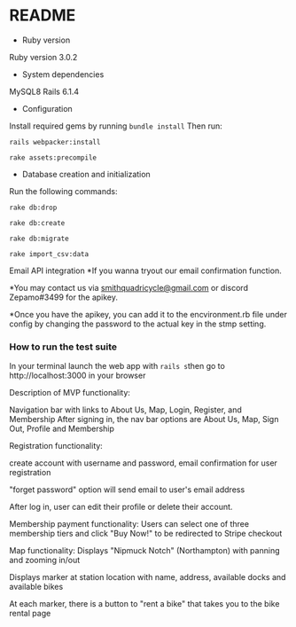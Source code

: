 # README

* Ruby version


Ruby version 3.0.2

* System dependencies


MySQL8
Rails 6.1.4

* Configuration

Install required gems by running ```bundle install```
Then run:

```
rails webpacker:install

rake assets:precompile
```


* Database creation and initialization

Run the following commands:
```
rake db:drop

rake db:create

rake db:migrate

rake import_csv:data

```
Email API integration
*If you wanna tryout our email confirmation function. 

*You may contact us via smithquadricycle@gmail.com or discord Zepamo#3499 for the apikey. 

*Once you have the apikey, you can add it to the encvironment.rb file under config by changing the password to the actual key in the stmp setting. 

<h3> How to run the test suite </h3>


In your terminal launch the web app with ```rails s```then go to http://localhost:3000 in your browser

Description of MVP functionality:


Navigation bar with links to About Us, Map, Login, Register, and Membership
After signing in, the nav bar options are About Us, Map, Sign Out, Profile and Membership 

Registration functionality: 

create account with username and password, email confirmation for user registration 

"forget password" option will send email to user's email address

After log in, user can edit their profile or delete their account.

Membership payment functionality: Users can select one of three membership tiers and click "Buy Now!" to be redirected to Stripe checkout

Map functionality: Displays "Nipmuck Notch" (Northampton) with panning and zooming in/out

Displays marker at station location with name, address, available docks and available bikes

At each marker, there is a button to "rent a bike" that takes you to the bike rental page



